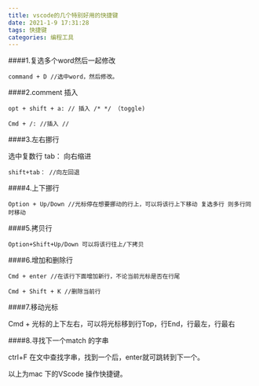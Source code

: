```yaml
---
title: vscode的几个特别好用的快捷键
date: 2021-1-9 17:31:28
tags: 快捷键
categories: 编程工具
---
```


####1.复选多个word然后一起修改

```
command + D //选中word，然后修改。
```

####2.comment 插入

```
opt + shift + a: // 插入 /* */ （toggle)

Cmd + /: //插入 //
```

####3.左右挪行

选中复数行 tab： 向右缩进

```
shift+tab： //向左回退
```

####4.上下挪行

```
Option + Up/Down //光标停在想要挪动的行上，可以将该行上下移动 复选多行 则多行同时移动
```

####5.拷贝行

```
Option+Shift+Up/Down 可以将该行往上/下拷贝
```

####6.增加和删除行

```
Cmd + enter //在该行下面增加新行，不论当前光标是否在行尾

Cmd + Shift + K //删除当前行
```

####7.移动光标

Cmd + 光标的上下左右，可以将光标移到行Top，行End，行最左，行最右

####8.寻找下一个match 的字串

ctrl+F 在文中查找字串，找到一个后，enter就可跳转到下一个。

以上为mac 下的VScode 操作快捷键。